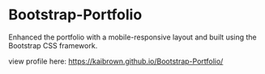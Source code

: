 # Bootstrap-Portfolio
Enhanced the portfolio with a mobile-responsive layout and built using the Bootstrap CSS framework.

view profile here: https://kaibrown.github.io/Bootstrap-Portfolio/
